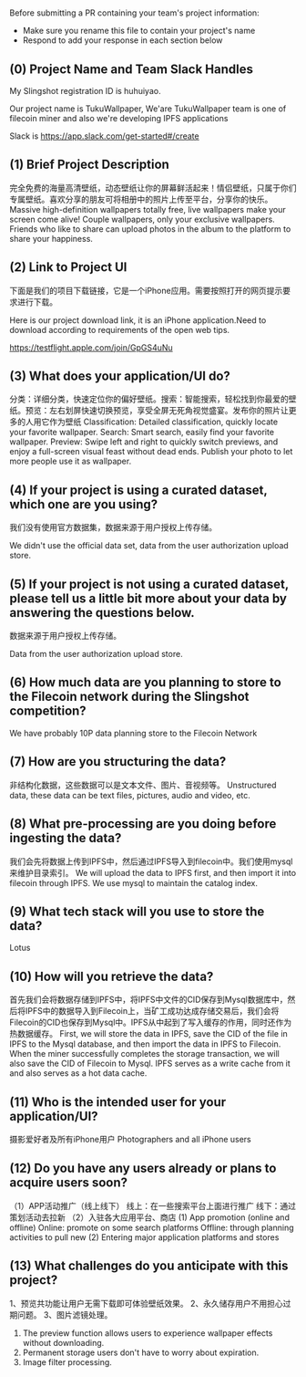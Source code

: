 # <TukuWallpaper>

Before submitting a PR containing your team's project information:
- Make sure you rename this file to contain your project's name
- Respond to add your response in each section below

## (0) Project Name and Team Slack Handles

My Slingshot registration ID is huhuiyao.

Our project name is TukuWallpaper, We'are TukuWallpaper team is one of filecoin miner and also we're developing IPFS applications

Slack is https://app.slack.com/get-started#/create

## (1) Brief Project Description

完全免费的海量高清壁纸，动态壁纸让你的屏幕鲜活起来！情侣壁纸，只属于你们专属壁纸。喜欢分享的朋友可将相册中的照片上传至平台，分享你的快乐。
Massive high-definition wallpapers totally free, live wallpapers make your screen come alive! Couple wallpapers, only your exclusive wallpapers. Friends who like to share can upload photos in the album to the platform to share your happiness.

## (2) Link to Project UI
下面是我们的项目下载链接，它是一个iPhone应用。需要按照打开的网页提示要求进行下载。

Here is our project download link, it is an iPhone application.Need to download according to requirements of the open web tips.

https://testflight.apple.com/join/GpGS4uNu

## (3) What does your application/UI do?

分类：详细分类，快速定位你的偏好壁纸。搜索：智能搜索，轻松找到你最爱的壁纸。预览：左右划屏快速切换预览，享受全屏无死角视觉盛宴。发布你的照片让更多的人用它作为壁纸
Classification: Detailed classification, quickly locate your favorite wallpaper. Search: Smart search, easily find your favorite wallpaper. Preview: Swipe left and right to quickly switch previews, and enjoy a full-screen visual feast without dead ends. Publish your photo to let more people use it as wallpaper.

## (4) If your project is using a curated dataset, which one are you using?

我们没有使用官方数据集，数据来源于用户授权上传存储。

We didn't use the official data set, data from the user authorization upload store.

## (5) If your project is not using a curated dataset, please tell us a little bit more about your data by answering the questions below.

数据来源于用户授权上传存储。

Data from the user authorization upload store.

## (6) How much data are you planning to store to the Filecoin network during the Slingshot competition?

We have probably 10P data planning store to the Filecoin Network

## (7) How are you structuring the data?

非结构化数据，这些数据可以是文本文件、图片、音视频等。
Unstructured data, these data can be text files, pictures, audio and video, etc. 

## (8) What pre-processing are you doing before ingesting the data?

我们会先将数据上传到IPFS中，然后通过IPFS导入到filecoin中。我们使用mysql来维护目录索引。
We will upload the data to IPFS first, and then import it into filecoin through IPFS. We use mysql to maintain the catalog index.

## (9)  What tech stack will you use to store the data?

Lotus

## (10) How will you retrieve the data?

首先我们会将数据存储到IPFS中，将IPFS中文件的CID保存到Mysql数据库中，然后将IPFS中的数据导入到Filecoin上，当矿工成功达成存储交易后，我们会将Filecoin的CID也保存到Mysql中。IPFS从中起到了写入缓存的作用，同时还作为热数据缓存。
First, we will store the data in IPFS, save the CID of the file in IPFS to the Mysql database, and then import the data in IPFS to Filecoin. When the miner successfully completes the storage transaction, we will also save the CID of Filecoin to Mysql. IPFS serves as a write cache from it and also serves as a hot data cache.

## (11) Who is the intended user for your application/UI?

摄影爱好者及所有iPhone用户
Photographers and all iPhone users

## (12) Do you have any users already or plans to acquire users soon?

（1）APP活动推广（线上线下）
线上：在一些搜索平台上面进行推广
线下：通过策划活动去拉新
（2）入驻各大应用平台、商店
(1) App promotion (online and offline)
Online: promote on some search platforms
Offline: through planning activities to pull new
(2) Entering major application platforms and stores

## (13) What challenges do you anticipate with this project?

1、预览共功能让用户无需下载即可体验壁纸效果。
2、永久储存用户不用担心过期问题。
3、图片滤镜处理。
1. The preview function allows users to experience wallpaper effects without downloading. 
2. Permanent storage users don't have to worry about expiration. 
3. Image filter processing.
